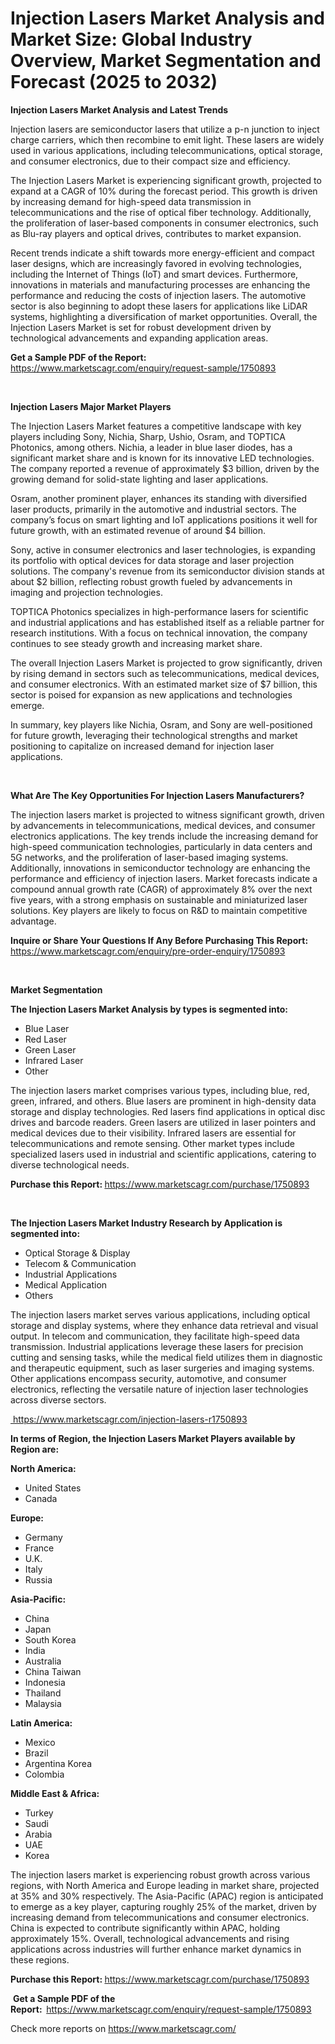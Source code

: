 <p><h1>Injection Lasers Market Analysis and Market Size: Global Industry Overview, Market Segmentation and Forecast (2025 to 2032)</h1></p><p><strong>Injection Lasers Market Analysis and Latest Trends</strong></p>
<p><p>Injection lasers are semiconductor lasers that utilize a p-n junction to inject charge carriers, which then recombine to emit light. These lasers are widely used in various applications, including telecommunications, optical storage, and consumer electronics, due to their compact size and efficiency.</p><p>The Injection Lasers Market is experiencing significant growth, projected to expand at a CAGR of 10% during the forecast period. This growth is driven by increasing demand for high-speed data transmission in telecommunications and the rise of optical fiber technology. Additionally, the proliferation of laser-based components in consumer electronics, such as Blu-ray players and optical drives, contributes to market expansion.</p><p>Recent trends indicate a shift towards more energy-efficient and compact laser designs, which are increasingly favored in evolving technologies, including the Internet of Things (IoT) and smart devices. Furthermore, innovations in materials and manufacturing processes are enhancing the performance and reducing the costs of injection lasers. The automotive sector is also beginning to adopt these lasers for applications like LiDAR systems, highlighting a diversification of market opportunities. Overall, the Injection Lasers Market is set for robust development driven by technological advancements and expanding application areas.</p></p>
<p><strong>Get a Sample PDF of the Report:&nbsp;</strong> <a href="https://www.marketscagr.com/enquiry/request-sample/1750893?utm_campaign=2998&utm_medium=2&utm_source=Github&utm_content=ia&utm_term=06042025&utm_id=injection-lasers">https://www.marketscagr.com/enquiry/request-sample/1750893</a></p>
<p>&nbsp;</p>
<p><strong>Injection Lasers Major Market Players</strong></p>
<p><p>The Injection Lasers Market features a competitive landscape with key players including Sony, Nichia, Sharp, Ushio, Osram, and TOPTICA Photonics, among others. Nichia, a leader in blue laser diodes, has a significant market share and is known for its innovative LED technologies. The company reported a revenue of approximately $3 billion, driven by the growing demand for solid-state lighting and laser applications.</p><p>Osram, another prominent player, enhances its standing with diversified laser products, primarily in the automotive and industrial sectors. The company’s focus on smart lighting and IoT applications positions it well for future growth, with an estimated revenue of around $4 billion.</p><p>Sony, active in consumer electronics and laser technologies, is expanding its portfolio with optical devices for data storage and laser projection solutions. The company's revenue from its semiconductor division stands at about $2 billion, reflecting robust growth fueled by advancements in imaging and projection technologies.</p><p>TOPTICA Photonics specializes in high-performance lasers for scientific and industrial applications and has established itself as a reliable partner for research institutions. With a focus on technical innovation, the company continues to see steady growth and increasing market share.</p><p>The overall Injection Lasers Market is projected to grow significantly, driven by rising demand in sectors such as telecommunications, medical devices, and consumer electronics. With an estimated market size of $7 billion, this sector is poised for expansion as new applications and technologies emerge.</p><p>In summary, key players like Nichia, Osram, and Sony are well-positioned for future growth, leveraging their technological strengths and market positioning to capitalize on increased demand for injection laser applications.</p></p>
<p>&nbsp;</p>
<p><strong>What Are The Key Opportunities For Injection Lasers Manufacturers?</strong></p>
<p><p>The injection lasers market is projected to witness significant growth, driven by advancements in telecommunications, medical devices, and consumer electronics applications. The key trends include the increasing demand for high-speed communication technologies, particularly in data centers and 5G networks, and the proliferation of laser-based imaging systems. Additionally, innovations in semiconductor technology are enhancing the performance and efficiency of injection lasers. Market forecasts indicate a compound annual growth rate (CAGR) of approximately 8% over the next five years, with a strong emphasis on sustainable and miniaturized laser solutions. Key players are likely to focus on R&D to maintain competitive advantage.</p></p>
<p><strong>Inquire or Share Your Questions If Any Before Purchasing This Report:</strong> <a href="https://www.marketscagr.com/enquiry/pre-order-enquiry/1750893?utm_campaign=2998&utm_medium=2&utm_source=Github&utm_content=ia&utm_term=06042025&utm_id=injection-lasers">https://www.marketscagr.com/enquiry/pre-order-enquiry/1750893</a></p>
<p>&nbsp;</p>
<p><strong>Market Segmentation</strong></p>
<p><strong>The Injection Lasers Market Analysis by types is segmented into:</strong></p>
<p><ul><li>Blue Laser</li><li>Red Laser</li><li>Green Laser</li><li>Infrared Laser</li><li>Other</li></ul></p>
<p><p>The injection lasers market comprises various types, including blue, red, green, infrared, and others. Blue lasers are prominent in high-density data storage and display technologies. Red lasers find applications in optical disc drives and barcode readers. Green lasers are utilized in laser pointers and medical devices due to their visibility. Infrared lasers are essential for telecommunications and remote sensing. Other market types include specialized lasers used in industrial and scientific applications, catering to diverse technological needs.</p></p>
<p><strong>Purchase this Report:&nbsp;</strong><a href="https://www.marketscagr.com/purchase/1750893?utm_campaign=2998&utm_medium=2&utm_source=Github&utm_content=ia&utm_term=06042025&utm_id=injection-lasers">https://www.marketscagr.com/purchase/1750893</a></p>
<p>&nbsp;</p>
<p><strong>The Injection Lasers Market Industry Research by Application is segmented into:</strong></p>
<p><ul><li>Optical Storage & Display</li><li>Telecom & Communication</li><li>Industrial Applications</li><li>Medical Application</li><li>Others</li></ul></p>
<p><p>The injection lasers market serves various applications, including optical storage and display systems, where they enhance data retrieval and visual output. In telecom and communication, they facilitate high-speed data transmission. Industrial applications leverage these lasers for precision cutting and sensing tasks, while the medical field utilizes them in diagnostic and therapeutic equipment, such as laser surgeries and imaging systems. Other applications encompass security, automotive, and consumer electronics, reflecting the versatile nature of injection laser technologies across diverse sectors.</p></p>
<p><a href="https://www.marketscagr.com/injection-lasers-r1750893?utm_campaign=2998&utm_medium=2&utm_source=Github&utm_content=ia&utm_term=06042025&utm_id=injection-lasers">&nbsp;https://www.marketscagr.com/injection-lasers-r1750893</a></p>
<p><strong>In terms of Region, the Injection Lasers Market Players available by Region are:</strong></p>
<p>
    <p> <strong> North America: </strong>
        <ul>
            <li>United States</li>
            <li>Canada</li>
        </ul>
        </p> 
    <p> <strong> Europe: </strong>
        <ul>
            <li>Germany</li>
            <li>France</li>
            <li>U.K.</li>
            <li>Italy</li>
            <li>Russia</li>
        </ul>
        </p> 
    <p> <strong> Asia-Pacific: </strong>
        <ul>
            <li>China</li>
            <li>Japan</li>
            <li>South Korea</li>
            <li>India</li>
            <li>Australia</li>
            <li>China Taiwan</li>
            <li>Indonesia</li>
            <li>Thailand</li>
            <li>Malaysia</li>
        </ul>
        </p> 
    <p> <strong> Latin America: </strong>
        <ul>
            <li>Mexico</li>
            <li>Brazil</li>
            <li>Argentina Korea</li>
            <li>Colombia</li>
        </ul>
        </p> 
    <p> <strong> Middle East & Africa: </strong>
        <ul>
            <li>Turkey</li>
            <li>Saudi</li>
            <li>Arabia</li>
            <li>UAE</li>
            <li>Korea</li>
        </ul>
    </p>
    </p>
<p><p>The injection lasers market is experiencing robust growth across various regions, with North America and Europe leading in market share, projected at 35% and 30% respectively. The Asia-Pacific (APAC) region is anticipated to emerge as a key player, capturing roughly 25% of the market, driven by increasing demand from telecommunications and consumer electronics. China is expected to contribute significantly within APAC, holding approximately 15%. Overall, technological advancements and rising applications across industries will further enhance market dynamics in these regions.</p></p>
<p><strong>Purchase this Report: </strong><a href="https://www.marketscagr.com/purchase/1750893?utm_campaign=2998&utm_medium=2&utm_source=Github&utm_content=ia&utm_term=06042025&utm_id=injection-lasers">https://www.marketscagr.com/purchase/1750893</a></p>
<p>&nbsp;<strong>Get a Sample PDF of the Report:&nbsp;&nbsp;</strong><a href="https://www.marketscagr.com/enquiry/request-sample/1750893?utm_campaign=2998&utm_medium=2&utm_source=Github&utm_content=ia&utm_term=06042025&utm_id=injection-lasers">https://www.marketscagr.com/enquiry/request-sample/1750893</a></p>
<p><strong></strong></p>
<p>Check more reports on <a href="https://www.marketscagr.com/?utm_campaign=2998&utm_medium=2&utm_source=Github&utm_content=ia&utm_term=06042025&utm_id=injection-lasers">https://www.marketscagr.com/</a></p>